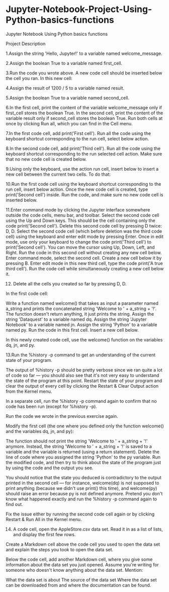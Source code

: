 # Jupyter-Notebook-Project-Using-Python-basics-functions
Jupyter Notebook Using Python basics functions

Project Description

1.Assign the string 'Hello, Jupyter!' to a variable named welcome_message.

2.Assign the boolean True to a variable named first_cell.

3.Run the code you wrote above. A new code cell should be inserted below the cell you ran. In this new cell:

4.Assign the result of 1200 / 5 to a variable named result.

5.Assign the boolean True to a variable named second_cell.

6.In the first cell, print the content of the variable welcome_message only if first_cell stores the boolean True.
In the second cell, print the content of the variable result only if second_cell stores the boolean True.
Run both cells at once by clicking Run all, which you can find in the Cell menu.

7.In the first code cell, add print('First cell'). Run all the code using the keyboard shortcut corresponding to the run cell, select below action.

8.In the second code cell, add print('Third cell'). Run all the code using the keyboard shortcut corresponding to the run selected cell action. Make sure that no new code cell is created below.

9.Using only the keyboard, use the action run cell, insert below to insert a new cell between the current two cells. To do that:

10.Run the first code cell using the keyboard shortcut corresponding to the run cell, insert below action.
Once the new code cell is created, type print('Second cell') inside. Run the code, and make sure no new code cell is inserted below.

11.Enter command mode by clicking the Jupyter interface somewhere outside the code cells, menu bar, and toolbar.
Select the second code cell using the Up and Down keys. This should be the cell containing only the code print('Second cell').
Delete this second code cell by pressing D twice: D, D.
Select the second code cell (which before deletion was the third code cell) using the keyboard and enter edit mode by pressing Enter.
Once in edit mode, use only your keyboard to change the code print('Third cell') to print('Second cell'). You can move the cursor using Up, Down, Left, and Right.
Run the code in this second cell without creating any new cell below.
Enter command mode, select the second cell. Create a new cell below it by pressing B.
Enter edit mode in this new third cell, type the code print('A true third cell'). Run the code cell while simultaneously creating a new cell below it.

12. Delete all the cells you created so far by pressing D, D.

In the first code cell:

Write a function named welcome() that takes as input a parameter named a_string and prints the concatenated string 'Welcome to ' + a_string + '!'. The function doesn't return anything, it just prints the string.
Assign the string 'Dataquest' to a variable named dq.
Assign the string 'Jupyter Notebook' to a variable named jn.
Assign the string 'Python' to a variable named py.
Run the code in this first cell. Insert a new cell below.

In this newly created code cell, use the welcome() function on the variables dq, jn, and py.

13.Run the %history -p command to get an understanding of the current state of your program.

The output of %history -p should be pretty verbose since we ran quite a lot of code so far — you should also see that it's not very easy to understand the state of the program at this point.
Restart the state of your program and clear the output of every cell by clicking the Restart & Clear Output action from the Kernel menu.

In a separate cell, run the %history -p command again to confirm that no code has been run (except for %history -p).

Run the code we wrote in the previous exercise again.

Modify the first cell (the one where you defined only the function welcome() and the variables dq, jn, and py):

The function should not print the string 'Welcome to ' + a_string + '!' anymore. Instead, the string 'Welcome to ' + a_string + '!' is saved to a variable and the variable is returned (using a return statement).
Delete the line of code where you assigned the string 'Python' to the py variable.
Run the modified code, and then try to think about the state of the program just by using the code and the output you see.

You should notice that the state you deduced is contradictory to the output printed in the second cell — for instance, welcome(dq) is not supposed to print anything (because we didn't use print() this time), and welcome(py) should raise an error because py is not defined anymore.
Pretend you don't know what happened exactly and run the %history -p command again to find out.

Fix the issue either by running the second code cell again or by clicking Restart & Run All in the Kernel menu.

14. A code cell, open the AppleStore.csv data set. Read it in as a list of lists, and display the first few rows.

Create a Markdown cell above the code cell you used to open the data set and explain the steps you took to open the data set.

Below the code cell, add another Markdown cell, where you give some information about the data set you just opened. Assume you're writing for someone who doesn't know anything about the data set. Mention:

What the data set is about
The source of the data set
Where the data set can be downloaded from and where the documentation can be found.
